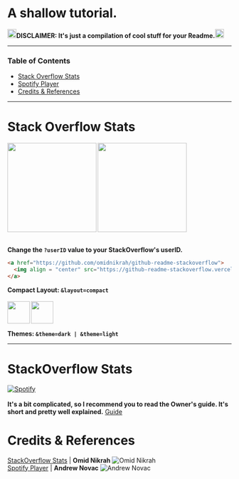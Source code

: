 # A shallow tutorial.

<img src="https://github.com/TheDudeThatCode/TheDudeThatCode/blob/master/Assets/powerup.gif" width="20px">**DISCLAIMER: It's just a compilation of cool stuff for your Readme.**<img src="https://github.com/TheDudeThatCode/TheDudeThatCode/blob/master/Assets/powerup.gif" width="20px">

----
###  Table of Contents
  - [Stack Overflow Stats](#stackoverflowstats)
  - [Spotify Player](#spotifyplayer)
  - [Credits & References](#refs)
-----
# <a name="stackoverflowstats"></a>Stack Overflow Stats

<a href="https://github.com/omidnikrah/github-readme-stackoverflow">
  <img align = "left" src="https://github-readme-stackoverflow.vercel.app/?userID=14450222" height="200">
  <img align='center' src="https://github-readme-stackoverflow.vercel.app/?userID=14450222&theme=dark" height="200">
</a>
<br><br>

**Change the `?userID` value to your StackOverflow's userID.**

```md
<a href="https://github.com/omidnikrah/github-readme-stackoverflow">
  <img align = "center" src="https://github-readme-stackoverflow.vercel.app/?userID=6558042">
</a>
```
**Compact Layout: `&layout=compact`**
<br><br>
<img src="https://github-readme-stackoverflow.vercel.app/?userID=14450222&theme=light&layout=compact" align='left'  height="50">
<img src="https://github-readme-stackoverflow.vercel.app/?userID=14450222&theme=dark&layout=compact" align='center'  height="50">

**Themes: `&theme=dark | &theme=light`**

-----

# <a name="spotifyplayer"></a>StackOverflow Stats
[![Spotify](https://spotifybadge.vercel.app/api/spotify)](https://open.spotify.com/user/7jlpf23yb8n91ft6vsthz68hu)
<br><br>
**It's a bit complicated, so I recommend you to read the Owner's guide. It's short and pretty well explained.**
[Guide](https://github.com/novatorem/novatorem/blob/master/SetUp.md)



# <a name="refs"></a>Credits & References
[StackOverflow Stats](https://github.com/omidnikrah/github-readme-stackoverflow) | **Omid Nikrah** ![Omid Nikrah](https://img.shields.io/github/followers/omidnikrah.svg?style=social&label=Follow&maxAge=2592000)
<br>
[Spotify Player](https://github.com/novatorem/novatorem/blob/master/) | **Andrew Novac** ![Andrew Novac](https://img.shields.io/github/followers/novatorem.svg?style=social&label=Follow&maxAge=2592000)
